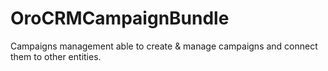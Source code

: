 OroCRMCampaignBundle
===================

Campaigns management able to create & manage campaigns and connect them to other entities.